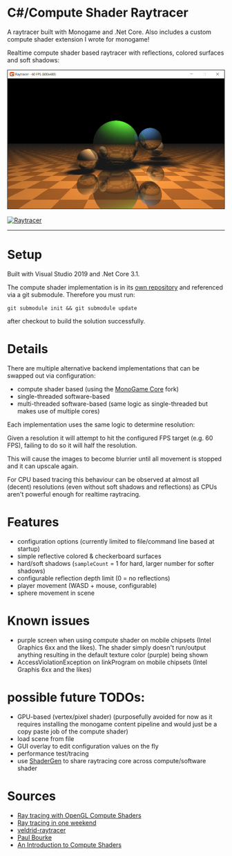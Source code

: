 # C#/Compute Shader Raytracer

A raytracer built with Monogame and .Net Core. Also includes a custom compute shader extension I wrote for monogame!

Realtime compute shader based raytracer with reflections, colored surfaces and soft shadows:

![compute shader](screenshots/computeshader.png)

[![Raytracer](https://dev.azure.com/marcstanlive/Opensource/_apis/build/status/44)](https://dev.azure.com/marcstanlive/Opensource/_build/definition?definitionId=44)
___

# Setup

Built with Visual Studio 2019 and .Net Core 3.1.

The compute shader implementation is in its [own repository](https://github.com/MarcStan/monogame-framework-computeshader) and referenced via a git submodule. Therefore you must run:

```
git submodule init && git submodule update
```

after checkout to build the solution successfully.

# Details

There are multiple alternative backend implementations that can be swapped out via configuration:

* compute shader based (using the [MonoGame Core](https://www.nuget.org/packages/MonoGame.Framework.DesktopGL.Core) fork)
* single-threaded software-based
* multi-threaded software-based (same logic as single-threaded but makes use of multiple cores)

Each implementation uses the same logic to determine resolution:

Given a resolution it will attempt to hit the configured FPS target (e.g. 60 FPS), failing to do so it will half the resolution.

This will cause the images to become blurrier until all movement is stopped and it can upscale again.

For CPU based tracing this behaviour can be observed at almost all (decent) resolutions (even without soft shadows and reflections) as CPUs aren't powerful enough for realtime raytracing.

# Features

* configuration options (currently limited to file/command line based at startup)
* simple reflective colored & checkerboard surfaces
* hard/soft shadows (`sampleCount` = 1 for hard, larger number for softer shadows)
* configurable reflection depth limit (0 = no reflections)
* player movement (WASD + mouse, configurable)
* sphere movement in scene

# Known issues

* purple screen when using compute shader on mobile chipsets (Intel Graphics 6xx and the likes). The shader simply doesn't run/output anything resulting in the default texture color (purple) being shown
* AccessViolationException on linkProgram on mobile chipsets (Intel Graphis 6xx and the likes)

# possible future TODOs:

* GPU-based (vertex/pixel shader) (purposefully avoided for now as it requires installing the monogame content pipeline and would just be a copy paste job of the compute shader)
* load scene from file
* GUI overlay to edit configuration values on the fly
* performance test/tracing
* use [ShaderGen](https://github.com/mellinoe/ShaderGen) to share raytracing core across compute/software shader

# Sources

* [Ray tracing with OpenGL Compute Shaders](https://github.com/LWJGL/lwjgl3-wiki/wiki/2.6.1.-Ray-tracing-with-OpenGL-Compute-Shaders-%28Part-I%29)
* [Ray tracing in one weekend](http://in1weekend.blogspot.com/2016/01/ray-tracing-in-one-weekend.html)
* [veldrid-raytracer](https://github.com/mellinoe/veldrid-raytracer)
* [Paul Bourke](http://paulbourke.net/miscellaneous/raytracing/)
* [An Introduction to Compute Shaders](http://antongerdelan.net/opengl/compute.html)